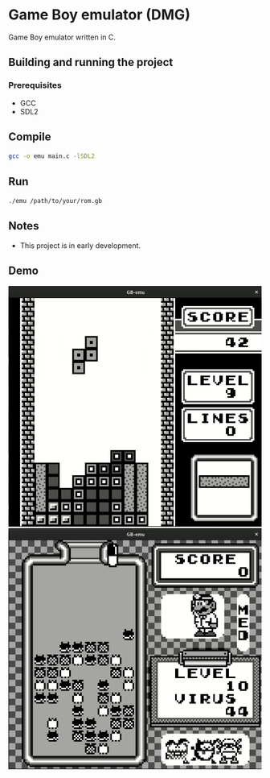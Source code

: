 # Game Boy emulator (DMG)

Game Boy emulator written in C.

## Building and running the project
### Prerequisites

- GCC
- SDL2

## Compile
```bash
gcc -o emu main.c -lSDL2
```
## Run
```bash
./emu /path/to/your/rom.gb
```

## Notes
- This project is in early development.

## Demo

![Tetris](images/Tetris.gif)
![Dr. Mario](images/DrMario.gif)